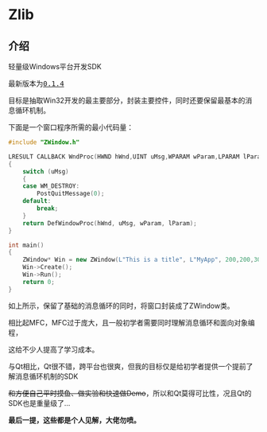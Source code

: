 # Zlib

## 介绍

轻量级Windows平台开发SDK

最新版本为<kbd>[0.1.4](https://github.com/SHIINASAMA/Zlib/releases)</kbd>

目标是抽取Win32开发的最主要部分，封装主要控件，同时还要保留最基本的消息循环机制。

下面是一个窗口程序所需的最小代码量：

```c++
#include "ZWindow.h"

LRESULT CALLBACK WndProc(HWND hWnd,UINT uMsg,WPARAM wParam,LPARAM lParam)
{
	switch (uMsg)
	{
	case WM_DESTROY:
		PostQuitMessage(0);
	default:
		break;
	}
	return DefWindowProc(hWnd, uMsg, wParam, lParam);
}

int main()
{
	ZWindow* Win = new ZWindow(L"This is a title", L"MyApp", 200,200,300,200,WndProc);
	Win->Create();
	Win->Run();
	return 0;
}
```

如上所示，保留了基础的消息循环的同时，将窗口封装成了ZWindow类。

相比起MFC，MFC过于庞大，且一般初学者需要同时理解消息循环和面向对象编程，

这给不少人提高了学习成本。

与Qt相比，Qt很不错，跨平台也很爽，但我的目标仅是给初学者提供一个提前了解消息循环机制的SDK

~~和方便自己平时摸鱼、做实验和快速做Demo~~，所以和Qt莫得可比性，况且Qt的SDK也是重量级了...

**最后一提，这些都是个人见解，大佬勿喷。**